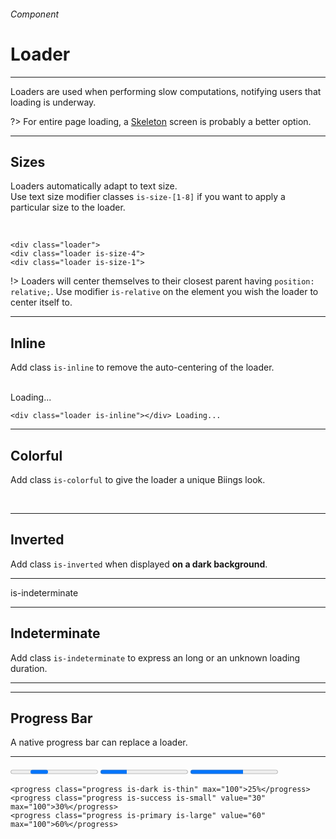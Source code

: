 <h6 class="is-uppercase has-text-grey">Component</h6><h1 class="title is-1 is-family-secondary">Loader</h1>
<hr class="is-visible is-size-3">
<p class="subtitle is-5 is-family-secondary">
    <span class="has-text-weight-semibold">Loaders</span> are used when performing slow computations, notifying users that loading is underway.

?> For entire page loading, a <a href="#/skeleton" class="is-underlined">Skeleton</a> screen is probably a better option.
</p>
<hr class="is-visible is-size-3">

<h2 class="title is-3 is-family-sans-serif">Sizes</h2>

Loaders automatically adapt to text size.<br>Use text size modifier classes `is-size-[1-8]` if you want to apply a particular size to the loader.

<br>

<div class="box has-background-white-bis is-larger is-marginless">
    <div class="level">
        <div class="level-item is-relative"><div class="loader"></div></div>
        <div class="level-item is-relative"><div class="loader is-size-3"></div></div>
        <div class="level-item is-relative"><div class="loader is-size-1"></div></div>
    </div>
</div>
    
    <div class="loader">
    <div class="loader is-size-4">
    <div class="loader is-size-1">
!> Loaders will center themselves to their closest parent having `position: relative;`. Use modifier `is-relative` on the
element you wish the loader to center itself to.

<hr class="is-size-1 is-visible">

<h2 class="title is-3 is-family-sans-serif">Inline</h2>

Add class `is-inline` to remove the auto-centering of the loader.

<br>

<div class="box has-background-white-bis is-medium is-relative has-text-grey is-italic is-marginless">
    <div class="loader is-inline"></div> Loading...
</div>

    <div class="loader is-inline"></div> Loading...
<hr class="is-size-1 is-visible">

<h2 class="title is-3 is-family-sans-serif">Colorful</h2>

Add class `is-colorful` to give the loader a unique Biings look.

<br>

<div class="box has-background-white-bis is-large is-relative">
    <div class="loader is-colorful is-size-2"></div>
</div>

<hr class="is-size-1 is-visible">

<h2 class="title is-3 is-family-sans-serif">Inverted</h2>

Add class `is-inverted` when displayed <strong>on a dark background</strong>.

<hr class="is-small">

<div class="box has-background-black-ter is-large is-relative">
    <div class="loader is-inverted is-size-2"></div>
</div>

is-indeterminate

<hr class="is-size-1 is-visible">

<h2 class="title is-3 is-family-sans-serif">Indeterminate</h2>

Add class `is-indeterminate` to express an long or an unknown loading duration.

<hr class="is-small">

<div class="box has-background-white-bis is-large is-relative">
    <div class="loader is-indeterminate is-size-3"></div>
</div>

<hr class="is-size-1 is-visible">

<h2 class="title is-3 is-family-sans-serif">Progress Bar</h2>

A native progress bar can replace a loader.

<hr class="is-small">

<div class="box has-background-white-bis is-large is-marginless">
    <progress class="progress is-dark is-thin" max="100">25%</progress>
    <progress class="progress is-success is-small" value="30" max="100">30%</progress>
    <progress class="progress is-primary is-large" value="60" max="100">60%</progress>
</div>

    <progress class="progress is-dark is-thin" max="100">25%</progress>
    <progress class="progress is-success is-small" value="30" max="100">30%</progress>
    <progress class="progress is-primary is-large" value="60" max="100">60%</progress>
<br>

